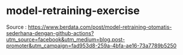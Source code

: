 # model-retraining-exercise 

Source : https://www.berdata.com/post/model-retraining-otomatis-sederhana-dengan-github-actions?utm_source=facebook&utm_medium=blog.post-promoter&utm_campaign=fad953d8-259a-4bfa-ae16-73a7789b5250
